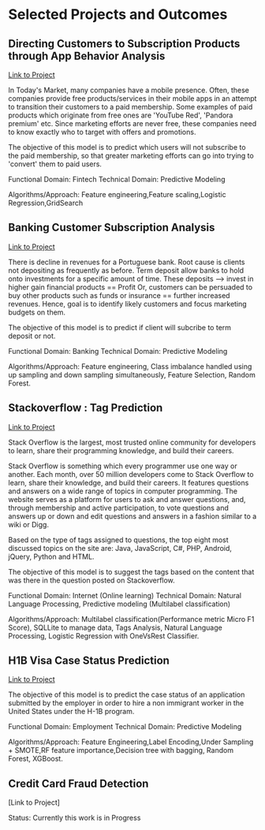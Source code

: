 Selected Projects and Outcomes
==============================
## Directing Customers to Subscription Products through App Behavior Analysis

[Link to Project](https://github.com/August-Leo/Directing_Customers_Subscription)

In Today's Market, many companies have a mobile presence. Often, these companies provide free products/services in their mobile apps in an attempt to transition their customers to a paid membership. Some examples of paid products which originate from free ones are 'YouTube Red', 'Pandora premium' etc. Since marketing efforts are never free, these companies need to know exactly who to target with offers and promotions.

The objective of this model is to predict which users will not subscribe to the paid membership, so that greater marketing efforts can go into trying to 'convert' them to paid users. 

Functional Domain: Fintech
Technical Domain: Predictive Modeling

Algorithms/Approach: Feature engineering,Feature scaling,Logistic Regression,GridSearch


## Banking Customer Subscription Analysis

[Link to Project](https://github.com/August-Leo/Banking_Customer_Subscription_Analysis)

There is decline in revenues for a Portuguese bank. Root cause is clients not depositing as frequently as before. Term deposit allow banks to hold onto investments for a specific amount of time. These deposits --> invest in higher gain financial products == Profit Or, customers can be persuaded to buy other products such as funds or insurance == further increased revenues. Hence, goal is to identify likely customers and focus marketing budgets on them.  

The objective of this model is to predict if client will subcribe to term deposit or not.

Functional Domain: Banking
Technical Domain: Predictive Modeling

Algorithms/Approach: Feature engineering, Class imbalance handled using up sampling and down sampling simultaneously, Feature Selection, Random Forest.


## Stackoverflow : Tag Prediction

[Link to Project](https://github.com/August-Leo/Stackoverflow_Tag_Prediction)

Stack Overflow is the largest, most trusted online community for developers to learn, share their programming knowledge, and build their careers.

Stack Overflow is something which every programmer use one way or another. Each month, over 50 million developers come to Stack Overflow to learn, share their knowledge, and build their careers. It features questions and answers on a wide range of topics in computer programming. The website serves as a platform for users to ask and answer questions, and, through membership and active participation, to vote questions and answers up or down and edit questions and answers in a fashion similar to a wiki or Digg. 

Based on the type of tags assigned to questions, the top eight most discussed topics on the site are: Java, JavaScript, C#, PHP, Android, jQuery, Python and HTML. 

The objective of this model is to suggest the tags based on the content that was there in the question posted on Stackoverflow.

Functional Domain: Internet (Online learning)
Technical Domain: Natural Language Processing, Predictive modeling (Multilabel classification)

Algorithms/Approach: Multilabel classification(Performance metric Micro F1 Score), SQLLite to manage data, Tags Analysis, Natural Language Processing, Logistic Regression with OneVsRest Classifier.


## H1B Visa Case Status Prediction

[Link to Project](https://github.com/August-Leo/H1B_Visa_Case_Status_Prediction)
 

The objective of this model is to predict the case status of an application submitted by the employer in order to hire a non immigrant worker in the United States under the H-1B program.

Functional Domain: Employment
Technical Domain: Predictive Modeling

Algorithms/Approach: Feature Engineering,Label Encoding,Under Sampling + SMOTE,RF feature importance,Decision tree with bagging, Random Forest, XGBoost.


## Credit Card Fraud Detection

[Link to Project]

Status: Currently this work is in Progress
